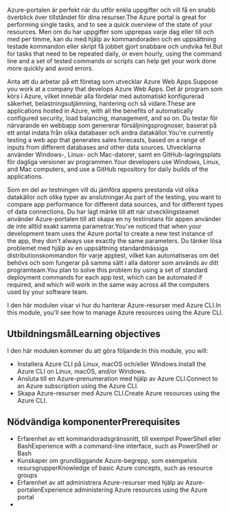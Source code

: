 <span data-ttu-id="af6d5-101">Azure-portalen är perfekt när du utför enkla uppgifter och vill få en snabb överblick över tillståndet för dina resurser.</span><span class="sxs-lookup"><span data-stu-id="af6d5-101">The Azure portal is great for performing single tasks, and to see a quick overview of the state of your resources.</span></span> <span data-ttu-id="af6d5-102">Men om du har uppgifter som upprepas varje dag eller till och med per timme, kan du med hjälp av kommandoraden och en uppsättning testade kommandon eller skript få jobbet gjort snabbare och undvika fel.</span><span class="sxs-lookup"><span data-stu-id="af6d5-102">But for tasks that need to be repeated daily, or even hourly, using the command line and a set of tested commands or scripts can help get your work done more quickly and avoid errors.</span></span> 

<span data-ttu-id="af6d5-103">Anta att du arbetar på ett företag som utvecklar Azure Web Apps.</span><span class="sxs-lookup"><span data-stu-id="af6d5-103">Suppose you work at a company that develops Azure Web Apps.</span></span> <span data-ttu-id="af6d5-104">Det är program som körs i Azure, vilket innebär alla fördelar med automatiskt konfigurerad säkerhet, belastningsutjämning, hantering och så vidare.</span><span class="sxs-lookup"><span data-stu-id="af6d5-104">These are applications hosted in Azure, with all the benefits of automatically configured security, load balancing, management, and so on.</span></span> <span data-ttu-id="af6d5-105">Du testar för närvarande en webbapp som genererar försäljningsprognoser, baserat på ett antal indata från olika databaser och andra datakällor.</span><span class="sxs-lookup"><span data-stu-id="af6d5-105">You're currently testing a web app that generates sales forecasts, based on a range of inputs from different databases and other data sources.</span></span> <span data-ttu-id="af6d5-106">Utvecklarna använder Windows-, Linux- och Mac-datorer, samt en GitHub-lagringsplats för dagliga versioner av programmen.</span><span class="sxs-lookup"><span data-stu-id="af6d5-106">Your developers use Windows, Linux, and Mac computers, and use a GitHub repository for daily builds of the applications.</span></span> 

<span data-ttu-id="af6d5-107">Som en del av testningen vill du jämföra appens prestanda vid olika datakällor och olika typer av anslutningar.</span><span class="sxs-lookup"><span data-stu-id="af6d5-107">As part of the testing, you want to compare app performance for different data sources, and for different types of data connections.</span></span> <span data-ttu-id="af6d5-108">Du har lagt märke till att när utvecklingsteamet använder Azure-portalen till att skapa en ny testinstans för appen använder de inte alltid exakt samma parametrar.</span><span class="sxs-lookup"><span data-stu-id="af6d5-108">You've noticed that when your development team uses the Azure portal to create a new test instance of the app, they don't always use exactly the same parameters.</span></span> <span data-ttu-id="af6d5-109">Du tänker lösa problemet med hjälp av en uppsättning standardmässiga distributionskommandon för varje apptest, vilket kan automatiseras om det behövs och som fungerar på samma sätt i alla datorer som används av ditt programteam.</span><span class="sxs-lookup"><span data-stu-id="af6d5-109">You plan to solve this problem by using a set of standard deployment commands for each app test, which can be automated if required, and which will work in the same way across all the computers used by your software team.</span></span>

<span data-ttu-id="af6d5-110">I den här modulen visar vi hur du hanterar Azure-resurser med Azure CLI.</span><span class="sxs-lookup"><span data-stu-id="af6d5-110">In this module, you'll see how to manage Azure resources using the Azure CLI.</span></span> 

## <a name="learning-objectives"></a><span data-ttu-id="af6d5-111">Utbildningsmål</span><span class="sxs-lookup"><span data-stu-id="af6d5-111">Learning objectives</span></span>

<span data-ttu-id="af6d5-112">I den här modulen kommer du att göra följande:</span><span class="sxs-lookup"><span data-stu-id="af6d5-112">In this module, you will:</span></span>

- <span data-ttu-id="af6d5-113">Installera Azure CLI på Linux, macOS och/eller Windows.</span><span class="sxs-lookup"><span data-stu-id="af6d5-113">Install the Azure CLI on Linux, macOS, and/or Windows.</span></span>
- <span data-ttu-id="af6d5-114">Ansluta till en Azure-prenumeration med hjälp av Azure CLI.</span><span class="sxs-lookup"><span data-stu-id="af6d5-114">Connect to an Azure subscription using the Azure CLI.</span></span>
- <span data-ttu-id="af6d5-115">Skapa Azure-resurser med Azure CLI.</span><span class="sxs-lookup"><span data-stu-id="af6d5-115">Create Azure resources using the Azure CLI.</span></span>

## <a name="prerequisites"></a><span data-ttu-id="af6d5-116">Nödvändiga komponenter</span><span class="sxs-lookup"><span data-stu-id="af6d5-116">Prerequisites</span></span>  

- <span data-ttu-id="af6d5-117">Erfarenhet av ett kommandoradsgränssnitt, till exempel PowerShell eller Bash</span><span class="sxs-lookup"><span data-stu-id="af6d5-117">Experience with a command-line interface, such as PowerShell or Bash</span></span>
- <span data-ttu-id="af6d5-118">Kunskaper om grundläggande Azure-begrepp, som exempelvis resursgrupper</span><span class="sxs-lookup"><span data-stu-id="af6d5-118">Knowledge of basic Azure concepts, such as resource groups</span></span>
- <span data-ttu-id="af6d5-119">Erfarenhet av att administrera Azure-resurser med hjälp av Azure-portalen</span><span class="sxs-lookup"><span data-stu-id="af6d5-119">Experience administering Azure resources using the Azure portal</span></span>
- 